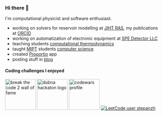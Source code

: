 ### Hi there 👋

I'm computational physicist and software enthusiast.

- working on solvers for reservoir modelling at [JIHT RAS](https://jiht.ru/en/), my publications at [ORCID](https://orcid.org/my-orcid?orcid=0000-0002-4934-8679)
- working on automatization of electronic equipment at [SPE Detector LLC](https://github.com/SPEDetector)
- teaching students [computational thermodynamics](https://stepanzh.github.io/computational_thermodynamics/)
- taught [MIPT](https://mipt.ru/english/) students [computer science](http://cs.mipt.ru/)
- created [Proportio](https://stepanzh.github.io/Proportio) app
- posting stuff in [blog](https://stepanzh.github.io)

#### Coding challenges I enjoyed

<a href="http://breakthecode.tech/wall-of-fame?alt=96482db0-af5a-447c-9e21-08867808e3b9"><img src="https://cdn.btc2.tech/v27/images/loader/logo-btc-2.png" height=100 alt="break the code 2 wall of fame"/></a>
<a href="https://hakatonitzone.oezdubna.ru/"><img src="https://user-images.githubusercontent.com/11893064/168304509-afd16797-cc99-4edf-849b-40b9c078fce5.png" height=100 alt="dubna hackaton logo" /></a>
<a href="https://www.codewars.com/users/red_deer"><img src="https://global-uploads.webflow.com/62462834c60df92621c6b5be/62462c29f3165b55ea6255ea_light-text-logo-vertical.svg" height=100 alt="codewars profile"/></a>
[![LeetCode user stepanzh](https://img.shields.io/badge/dynamic/json?style=for-the-badge&labelColor=black&color=%23ffa116&label=Leet%20code%20Solved&query=solvedOverTotal&url=https%3A%2F%2Fleetcode-badge.vercel.app%2Fapi%2Fusers%2Fstepanzh&logo=leetcode&logoColor=yellow)](https://leetcode.com/stepanzh/)
